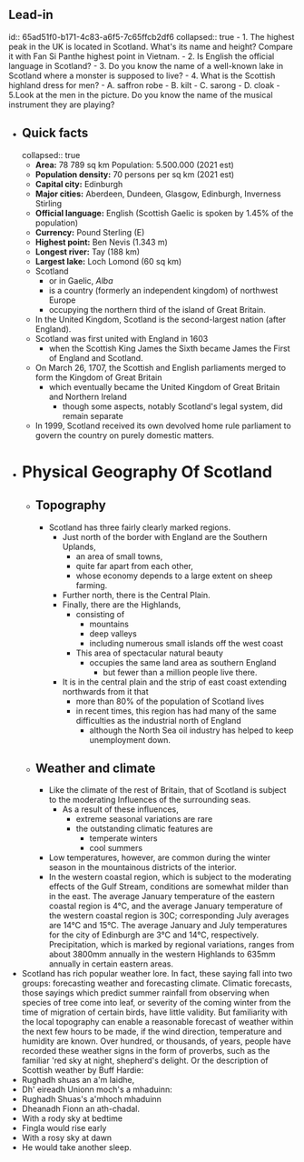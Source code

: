 ## Lead-in
id:: 65ad51f0-b171-4c83-a6f5-7c65ffcb2df6
collapsed:: true
	- 1. The highest peak in the UK is located in Scotland. What's its name and height? Compare it with Fan Si Panthe highest point in Vietnam.
	- 2. Is English the official language in Scotland?
	- 3. Do you know the name of a well-known lake in Scotland where a monster is supposed to live?
	- 4. What is the Scottish highland dress for men?
		- A. saffron robe
		- B. kilt
		- C. sarong
		- D. cloak
	- 5.Look at the men in the picture. Do you know the name of the musical instrument they are playing?
- ## Quick facts
  collapsed:: true
	- **Area:** 78 789 sq km Population: 5.500.000 (2021 est)
	- **Population density:** 70 persons per sq km (2021 est)
	- **Capital city:** Edinburgh
	- **Major cities:** Aberdeen, Dundeen, Glasgow, Edinburgh, Inverness Stirling
	- **Official language:** English (Scottish Gaelic is spoken by 1.45% of the population)
	- **Currency:** Pound Sterling (E)
	- **Highest point:** Ben Nevis (1.343 m)
	- **Longest river:** Tay (188 km)
	- **Largest lake:** Loch Lomond (60 sq km)
	- Scotland
		- or in Gaelic, *Alba*
		- is a country (formerly an independent kingdom) of northwest Europe
		- occupying the northern third of the island of Great Britain.
	- In the United Kingdom, Scotland is the second-largest nation (after England).
	- Scotland was first united with England in 1603
		- when the Scottish King James the Sixth became James the First of England and Scotland.
	- On March 26, 1707, the Scottish and English parliaments merged to form the Kingdom of Great Britain
		- which eventually became the United Kingdom of Great Britain and Northern Ireland
			- though some aspects, notably Scotland's legal system, did remain separate
	- In 1999, Scotland received its own devolved home rule parliament to govern the country on purely domestic matters.
- # Physical Geography Of Scotland
	- ## Topography
		- Scotland has three fairly clearly marked regions.
			- Just north of the border with England are the Southern Uplands,
				- an area of small towns,
				- quite far apart from each other,
				- whose economy depends to a large extent on sheep farming.
			- Further north, there is the Central Plain.
			- Finally, there are the Highlands,
				- consisting of
					- mountains
					- deep valleys
					- including numerous small islands off the west coast
				- This area of spectacular natural beauty
					- occupies the same land area as southern England
						- but fewer than a million people live there.
			- It is in the central plain and the strip of east coast extending northwards from it that
				- more than 80% of the population of Scotland lives
				- in recent times, this region has had many of the same difficulties as the industrial north of England
					- although the North Sea oil industry has helped to keep unemployment down.
	- ## Weather and climate
		- Like the climate of the rest of Britain, that of Scotland is subject to the moderating Influences of the surrounding seas.
			- As a result of these influences,
				- extreme seasonal variations are rare
				- the outstanding climatic features are
					- temperate winters
					- cool summers
		- Low temperatures, however, are common during the winter season in the mountainous districts of the interior.
		- In the western coastal region, which is subject to the moderating effects of the Gulf Stream, conditions are somewhat milder than in the east. The average January temperature of the eastern coastal region is 4°C, and the average January temperature of the western coastal region is 30C; corresponding July averages are 14°C and 15°C. The average January and July temperatures for the city of Edinburgh are 3°C and 14°C, respectively. Precipitation, which is marked by regional variations, ranges from about 3800mm annually in the western Highlands to 635mm annually in certain eastern areas.
- Scotland has rich popular weather lore. In fact, these saying fall into two groups: forecasting weather and forecasting climate. Climatic forecasts, those sayings which predict summer rainfall from observing when species of tree come into leaf, or severity of the coming winter from the time of migration of certain birds, have little validity. But familiarity with the local topography can enable a reasonable forecast of weather within the next few hours to be made, if the wind direction, temperature and humidity are known. Over hundred, or thousands, of years, people have recorded these weather signs in the form of proverbs, such as the familiar 'red sky at night, shepherd's delight. Or the description of Scottish weather by Buff Hardie:
- Rughadh shuas an a'm laidhe,
- Dh' eireadh Unionn moch's a mhaduinn:
- Rughadh Shuas's a'mhoch mhaduinn
- Dheanadh Fionn an ath-chadal.
- With a rody sky at bedtime
- Fingla would rise early
- With a rosy sky at dawn
- He would take another sleep.